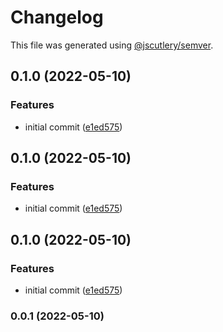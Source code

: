 # Changelog

This file was generated using [@jscutlery/semver](https://github.com/jscutlery/semver).

## 0.1.0 (2022-05-10)


### Features

* initial commit ([e1ed575](https://github.com/Ahryman40k/nx-vitepress/commit/e1ed57569a4ef47cd25998676c3190235aad7c5d))

## 0.1.0 (2022-05-10)


### Features

* initial commit ([e1ed575](https://github.com/Ahryman40k/nx-vitepress/commit/e1ed57569a4ef47cd25998676c3190235aad7c5d))

## 0.1.0 (2022-05-10)


### Features

* initial commit ([e1ed575](https://github.com/Ahryman40k/nx-vitepress/commit/e1ed57569a4ef47cd25998676c3190235aad7c5d))

### 0.0.1 (2022-05-10)
